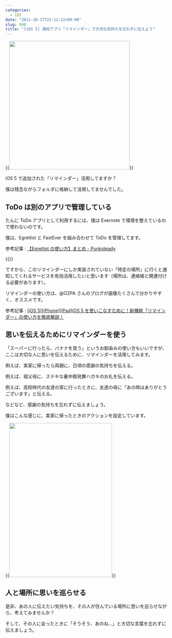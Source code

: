 ```yaml
---
categories:
  - iOS
date: "2011-10-17T22:12:22+09:00"
slug: 940
title: "[iOS 5] 通知アプリ「リマインダー」で大切な気持ちを忘れずに伝えよう"
---
```


{{<img alt="" src="/images/2011/10/0940_1.jpg" width="375" height="400">}}

iOS 5 で追加された「リマインダー」活用してますか？

僕は残念ながらフォルダに格納して活用してませんでした。

## ToDo は別のアプリで管理している

たんに ToDo アプリとして利用するには、僕は Evernote で環境を整えているので使わないのです。

僕は、Egretlist と FastEver を組み合わせて ToDo を管理してます。

参考記事 : [【Egretlist の使い方】まとめ - Punksteady](http://punksteady.com/2011/10/17/egretlist5/)

{{<app id="363951705" title="Egretlist 1.6.2（￥250）" src="http://a4.mzstatic.com/us/r1000/007/Purple/9d/3f/46/mzi.ibcofpfq.100x100-75.png">}}

ですから、このリマインダーにしか実装されていない「特定の場所」に行くと通知してくれるサービスを有効活用したいと思います（場所は、連絡帳と関連付ける必要があります）。

リマインダーの使い方は、@OZPA さんのブログが画像たくさんで分かりやすく、オススメです。

参考記事 : [[iOS 5][iPhone][iPad]iOS 5 を使いこなすために！新機能「リマインダー」の使い方を徹底解説！](http://ozpa-h4.com/2011/10/14/reminder_tetteikaibo/)

## 思いを伝えるためにリマインダーを使う

「スーパーに行ったら、バナナを買う」というお馴染みの使い方もいいですが、ここは大切な人に思いを伝えるために、リマインダーを活用してみます。

例えば、実家に帰ったら両親に、日頃の感謝の気持ちを伝える。

例えば、祖父母に、ステキな暑中御見舞ハガキのお礼を伝える。

例えば、高校時代の友達の家に行ったときに、友達の母に「あの時はありがとうございます」と伝える。

などなど、感謝の気持ちを忘れずに伝えましょう。

僕はこんな感じに、実家に帰ったときのアクションを設定しています。

{{<img alt="" src="/images/2011/10/0940_2.jpg" width="320" height="480">}}

## 人と場所に思いを巡らせる

是非、あの人に伝えたい気持ちを、その人が住んでいる場所に思いを巡らせながら、考えてみませんか？

そして、その人に会ったときに「そうそう、あのね...」と大切な言葉を忘れずに伝えましょう。

